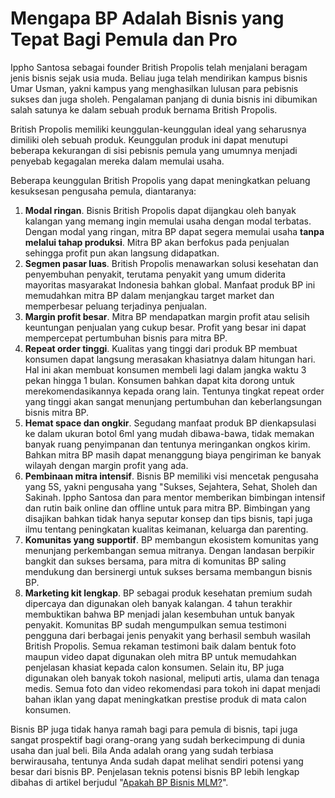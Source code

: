 # Mengapa BP Adalah Bisnis yang Tepat Bagi Pemula dan Pro

Ippho Santosa sebagai founder British Propolis telah menjalani beragam jenis bisnis sejak usia muda. Beliau juga telah mendirikan kampus bisnis Umar Usman, yakni kampus yang menghasilkan lulusan para pebisnis sukses dan juga sholeh. Pengalaman panjang di dunia bisnis ini dibumikan salah satunya ke dalam sebuah produk bernama British Propolis. 

British Propolis memiliki keunggulan-keunggulan ideal yang seharusnya dimiliki oleh sebuah produk. Keunggulan produk ini dapat menutupi beberapa kekurangan di sisi pebisnis pemula yang umumnya menjadi penyebab kegagalan mereka dalam memulai usaha.

Beberapa keunggulan British Propolis yang dapat meningkatkan peluang kesuksesan pengusaha pemula, diantaranya:

1. **Modal ringan**. Bisnis British Propolis dapat dijangkau oleh banyak kalangan yang memang ingin memulai usaha dengan modal terbatas. Dengan modal yang ringan, mitra BP dapat segera memulai usaha **tanpa melalui tahap produksi**. Mitra BP akan berfokus pada penjualan sehingga profit pun akan langsung didapatkan.
2. **Segmen pasar luas**. British Propolis menawarkan solusi kesehatan dan penyembuhan penyakit, terutama penyakit yang umum diderita mayoritas masyarakat Indonesia bahkan global. Manfaat produk BP ini memudahkan mitra BP dalam menjangkau target market dan memperbesar peluang terjadinya penjualan.
3. **Margin profit besar**. Mitra BP mendapatkan margin profit atau selisih keuntungan penjualan yang cukup besar. Profit yang besar ini dapat mempercepat pertumbuhan bisnis para mitra BP.
4. **Repeat order tinggi**. Kualitas yang tinggi dari produk BP membuat konsumen dapat langsung merasakan khasiatnya dalam hitungan hari. Hal ini akan membuat konsumen membeli lagi dalam jangka waktu 3 pekan hingga 1 bulan. Konsumen bahkan dapat kita dorong untuk merekomendasikannya kepada orang lain. Tentunya tingkat repeat order yang tinggi akan sangat menunjang pertumbuhan dan keberlangsungan bisnis mitra BP.
5. **Hemat space dan ongkir**. Segudang manfaat produk BP dienkapsulasi ke dalam ukuran botol 6ml yang mudah dibawa-bawa, tidak memakan banyak ruang penyimpanan dan tentunya meringankan ongkos kirim. Bahkan mitra BP masih dapat menanggung biaya pengiriman ke banyak wilayah dengan margin profit yang ada.
6. **Pembinaan mitra intensif**. Bisnis BP memiliki visi mencetak pengusaha yang 5S, yakni pengusaha yang "Sukses, Sejahtera, Sehat, Sholeh dan Sakinah. Ippho Santosa dan para mentor memberikan bimbingan intensif dan rutin baik online dan offline untuk para mitra BP. Bimbingan yang disajikan bahkan tidak hanya seputar konsep dan tips bisnis, tapi juga ilmu tentang peningkatan kualitas keimanan, keluarga dan parenting. 
7. **Komunitas yang supportif**. BP membangun ekosistem komunitas yang menunjang perkembangan semua mitranya. Dengan landasan berpikir bangkit dan sukses bersama, para mitra di komunitas BP saling mendukung dan bersinergi untuk sukses bersama membangun bisnis BP.
8. **Marketing kit lengkap**. BP sebagai produk kesehatan premium sudah dipercaya dan digunakan oleh banyak kalangan. 4 tahun terakhir membuktikan bahwa BP menjadi jalan kesembuhan untuk banyak penyakit. Komunitas BP sudah mengumpulkan semua testimoni pengguna dari berbagai jenis penyakit yang berhasil sembuh wasilah British Propolis. Semua rekaman testimoni baik dalam bentuk foto maupun video dapat digunakan oleh mitra BP untuk memudahkan penjelasan khasiat kepada calon konsumen. Selain itu, BP juga digunakan oleh banyak tokoh nasional, meliputi artis, ulama dan tenaga medis. Semua foto dan video rekomendasi para tokoh ini dapat menjadi bahan iklan yang dapat meningkatkan prestise produk di mata calon konsumen.



Bisnis BP juga tidak hanya ramah bagi para pemula di bisnis, tapi juga sangat prospektif bagi orang-orang yang sudah berkecimpung di dunia usaha dan jual beli. Bila Anda adalah orang yang sudah terbiasa berwirausaha, tentunya Anda sudah dapat melihat sendiri potensi yang besar dari bisnis BP. Penjelasan teknis potensi bisnis BP lebih lengkap dibahas di artikel berjudul "[Apakah BP Bisnis MLM?](04-Apakah-BP-BBisnis-MLM.md)".